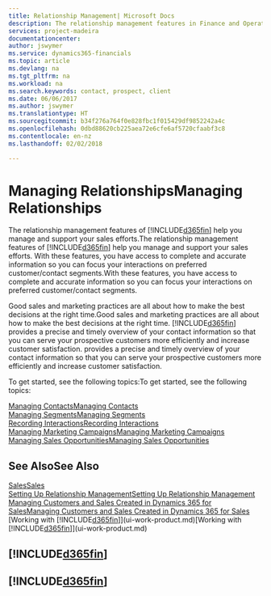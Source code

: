 ```yaml
---
title: Relationship Management| Microsoft Docs
description: The relationship management features in Finance and Operations, Business edition support your sales efforts and let you access information about contacts and prospects so you can serve customers efficiently.
services: project-madeira
documentationcenter: 
author: jswymer
ms.service: dynamics365-financials
ms.topic: article
ms.devlang: na
ms.tgt_pltfrm: na
ms.workload: na
ms.search.keywords: contact, prospect, client
ms.date: 06/06/2017
ms.author: jswymer
ms.translationtype: HT
ms.sourcegitcommit: b34f276a764f0e828fbc1f015429df9852242a4c
ms.openlocfilehash: 0dbd88620cb225aea72e6cfe6af5720cfaabf3c8
ms.contentlocale: en-nz
ms.lasthandoff: 02/02/2018

---
```

# <a name="managing-relationships"></a><span data-ttu-id="8285d-103">Managing Relationships</span><span class="sxs-lookup"><span data-stu-id="8285d-103">Managing Relationships</span></span>
<span data-ttu-id="8285d-104">The relationship management features of [!INCLUDE[d365fin](includes/d365fin_md.md)] help you manage and support your sales efforts.</span><span class="sxs-lookup"><span data-stu-id="8285d-104">The relationship management features of [!INCLUDE[d365fin](includes/d365fin_md.md)] help you manage and support your sales efforts.</span></span> <span data-ttu-id="8285d-105">With these features, you have access to complete and accurate information so you can focus your interactions on preferred customer/contact segments.</span><span class="sxs-lookup"><span data-stu-id="8285d-105">With these features, you have access to complete and accurate information so you can focus your interactions on preferred customer/contact segments.</span></span>

<span data-ttu-id="8285d-106">Good sales and marketing practices are all about how to make the best decisions at the right time.</span><span class="sxs-lookup"><span data-stu-id="8285d-106">Good sales and marketing practices are all about how to make the best decisions at the right time.</span></span> [!INCLUDE[d365fin](includes/d365fin_md.md)]<span data-ttu-id="8285d-107"> provides a precise and timely overview of your contact information so that you can serve your prospective customers more efficiently and increase customer satisfaction.</span><span class="sxs-lookup"><span data-stu-id="8285d-107"> provides a precise and timely overview of your contact information so that you can serve your prospective customers more efficiently and increase customer satisfaction.</span></span>

<span data-ttu-id="8285d-108">To get started, see the following topics:</span><span class="sxs-lookup"><span data-stu-id="8285d-108">To get started, see the following topics:</span></span>

[<span data-ttu-id="8285d-109">Managing Contacts</span><span class="sxs-lookup"><span data-stu-id="8285d-109">Managing Contacts</span></span>](marketing-contacts.md)  
[<span data-ttu-id="8285d-110">Managing Segments</span><span class="sxs-lookup"><span data-stu-id="8285d-110">Managing Segments</span></span>](marketing-segments.md)  
[<span data-ttu-id="8285d-111">Recording Interactions</span><span class="sxs-lookup"><span data-stu-id="8285d-111">Recording Interactions</span></span>](marketing-interactions.md)  
[<span data-ttu-id="8285d-112">Managing Marketing Campaigns</span><span class="sxs-lookup"><span data-stu-id="8285d-112">Managing Marketing Campaigns</span></span>](marketing-campaigns.md)  
[<span data-ttu-id="8285d-113">Managing Sales Opportunities</span><span class="sxs-lookup"><span data-stu-id="8285d-113">Managing Sales Opportunities</span></span>](marketing-manage-sales-opportunities.md)

## <a name="see-also"></a><span data-ttu-id="8285d-114">See Also</span><span class="sxs-lookup"><span data-stu-id="8285d-114">See Also</span></span>
[<span data-ttu-id="8285d-115">Sales</span><span class="sxs-lookup"><span data-stu-id="8285d-115">Sales</span></span>](sales-manage-sales.md)  
[<span data-ttu-id="8285d-116">Setting Up Relationship Management</span><span class="sxs-lookup"><span data-stu-id="8285d-116">Setting Up Relationship Management</span></span>](marketing-setup-marketing.md)  
[<span data-ttu-id="8285d-117">Managing Customers and Sales Created in Dynamics 365 for Sales</span><span class="sxs-lookup"><span data-stu-id="8285d-117">Managing Customers and Sales Created in Dynamics 365 for Sales</span></span>](marketing-integrate-dynamicscrm.md)  
<span data-ttu-id="8285d-118">[Working with [!INCLUDE[d365fin](includes/d365fin_md.md)]](ui-work-product.md)</span><span class="sxs-lookup"><span data-stu-id="8285d-118">[Working with [!INCLUDE[d365fin](includes/d365fin_md.md)]](ui-work-product.md)</span></span>  

## [!INCLUDE[d365fin](includes/free_trial_md.md)]  
## [!INCLUDE[d365fin](includes/training_link_md.md)]

